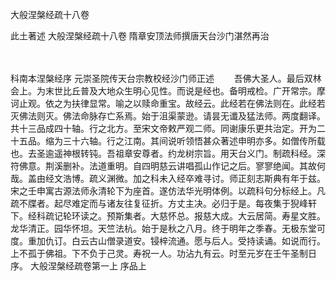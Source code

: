 <!-- { "loadSidebar": true } -->
大般涅槃经疏十八卷


此土著述
大般涅槃经疏十八卷
隋章安顶法师撰唐天台沙门湛然再治


　　

科南本涅槃经序
元崇圣院传天台宗教校经沙门师正述
　　吾佛大圣人。最后双林会上。为末世比丘普及大地众生明心见性。而说是经也。备明戒检。广开常宗。摩诃止观。依之为扶律显常。喻之以赎命重宝。故经云。此经若在佛法则在。此经若灭佛法则灭。佛法命脉存亡系焉。始于沮渠蒙逊。请昙无谶及猛法师。两度翻译。共十三品成四十轴。行之北方。至宋文帝敕严观二师。同谢康乐更共治定。开为二十五品。缩为三十六轴。行之江南。其间说听领悟甚众著述申明亦多。如僧传所载也。去圣逾遥神根转钝。吾祖章安尊者。约龙树宗旨。用天台义门。制疏科经。深符佛意。荆溪删补。法道重明。自四明慈云讲唱孤山作记之后。寥寥绝闻。其故何哉。盖由经文浩博。疏义渊微。加之科未入经卒难寻讨。师正刻志斯典有年于兹。宋之壬申寓古源法师永清轮下为座首。遂仿法华光明体例。以疏科句分标经上。凡疏不牒者。起尽难定而与诸友往复征折。方丈主决。必归于是。每夜集于猊峰轩下。经科疏记轮环读之。预斯集者。大慈怀总。报慈大成。大云居简。寿星文胜。龙华清正。园华怀坦。天竺法杭。始于是秋之八月。终于明年之季春。无极东堂可度。重加仇订。白云古山僧录道安。锓梓流通。愿与后人。受持读诵。如说而行。上不孤于佛祖。下不负于己灵。寿祝一人。功沾九有云。时至元岁在壬午圣制日序。
大般涅槃经疏卷第一上
序品上
